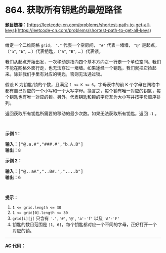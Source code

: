# 864. 获取所有钥匙的最短路径

**题目链接：**[https://leetcode-cn.com/problems/shortest-path-to-get-all-keys](https://leetcode-cn.com/problems/shortest-path-to-get-all-keys)

---

<div class="content__1Y2H">
 <div class="notranslate">
  <p>给定一个二维网格&nbsp;<code>grid</code>。&nbsp;<code>"."</code>&nbsp;代表一个空房间，&nbsp;<code>"#"</code>&nbsp;代表一堵墙，&nbsp;<code>"@"</code>&nbsp;是起点，（<code>"a"</code>,&nbsp;<code>"b"</code>, ...）代表钥匙，（<code>"A"</code>,&nbsp;<code>"B"</code>, ...）代表锁。</p> 
  <p>我们从起点开始出发，一次移动是指向四个基本方向之一行走一个单位空间。我们不能在网格外面行走，也无法穿过一堵墙。如果途经一个钥匙，我们就把它捡起来。除非我们手里有对应的钥匙，否则无法通过锁。</p> 
  <p>假设 K 为钥匙/锁的个数，且满足&nbsp;<code>1 &lt;= K &lt;= 6</code>，字母表中的前 K 个字母在网格中都有自己对应的一个小写和一个大写字母。换言之，每个锁有唯一对应的钥匙，每个钥匙也有唯一对应的锁。另外，代表钥匙和锁的字母互为大小写并按字母顺序排列。</p> 
  <p>返回获取所有钥匙所需要的移动的最少次数。如果无法获取所有钥匙，返回&nbsp;<code>-1</code>&nbsp;。</p> 
  <p>&nbsp;</p> 
  <p><strong>示例 1：</strong></p> 
  <pre class="language-text"><strong>输入：</strong>["@.a.#","###.#","b.A.B"]
<strong>输出：</strong>8
</pre> 
  <p><strong>示例 2：</strong></p> 
  <pre class="language-text"><strong>输入：</strong>["@..aA","..B#.","....b"]
<strong>输出：</strong>6
</pre> 
  <p>&nbsp;</p> 
  <p><strong>提示：</strong></p> 
  <ol> 
   <li><code>1 &lt;= grid.length&nbsp;&lt;= 30</code></li> 
   <li><code>1 &lt;= grid[0].length&nbsp;&lt;= 30</code></li> 
   <li><code>grid[i][j]</code>&nbsp;只含有&nbsp;<code>'.'</code>,&nbsp;<code>'#'</code>,&nbsp;<code>'@'</code>,&nbsp;<code>'a'-</code><code>'f</code><code>'</code>&nbsp;以及&nbsp;<code>'A'-'F'</code></li> 
   <li>钥匙的数目范围是&nbsp;<code>[1, 6]</code>，每个钥匙都对应一个不同的字母，正好打开一个对应的锁。</li> 
  </ol> 
 </div>
</div>

---

**AC 代码：**

```java

```